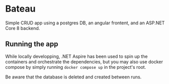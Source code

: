 # Bateau

Simple CRUD app using a postgres DB, an angular frontent, and an ASP.NET Core 8 backend.

## Running the app

While locally developping, .NET Aspire has been used to spin up the containers and orchestrate the dependencies, but you may also use docker compose by simply running `docker compose up` in the project's root.

Be aware that the database is deleted and created between runs.

